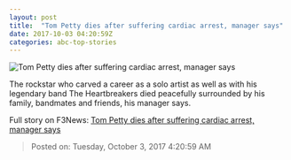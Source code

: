 ```yaml
---
layout: post
title:  "Tom Petty dies after suffering cardiac arrest, manager says"
date: 2017-10-03 04:20:59Z
categories: abc-top-stories
---
```


![Tom Petty dies after suffering cardiac arrest, manager says](http://www.abc.net.au/news/image/9011508-1x1-700x700.jpg)

The rockstar who carved a career as a solo artist as well as with his legendary band The Heartbreakers died peacefully surrounded by his family, bandmates and friends, his manager says.


Full story on F3News: [Tom Petty dies after suffering cardiac arrest, manager says](http://www.f3nws.com/n/JqNxgH)

> Posted on: Tuesday, October 3, 2017 4:20:59 AM
